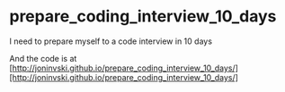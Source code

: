 prepare_coding_interview_10_days
================================

I need to prepare myself to a code interview in 10 days


And the code is at [http://joninvski.github.io/prepare_coding_interview_10_days/][http://joninvski.github.io/prepare_coding_interview_10_days/]
